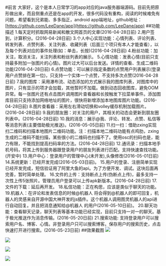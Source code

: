 #前言
	大家好，这个是本人日常学习的app对应的java服务器端源码。目前先把原形做出来，而且侧重点还是在app的开发，很多代码没有重构，阅读的时候难免有问题，希望看到兄弟能、多多指正，android app端地址，github地址： [https://github.com/LeeDane/app](https://github.com/LeeDane/app)
##功能描述
	1.每天定时抓取网易新闻和散文网首页的文章(2016-04-28日前)
	2.用户签到，计算积分。(2016-04-28日前)
	3.个人中心实现功能：心情列表、评论列表、转发列表、点赞列表、关注列表、收藏列表（后面三个项只有本人才能查看），以及每个列表对应的事件处理(如：单击，长按)(2016-04-28日前)
	4.粉丝功能：加关注，取消关注，关注列表和粉丝列表的展示。
	5.心情功能：发表心情(目前只支持最多附加一张图片的心情)。图片过大可以后台发送。详情的查看、生成二维码功能(2016-04-28日前)
	6.点赞功能：可以展示指定条数的点赞用户列表展示(登录用户点赞排在第一位)，只支持一个实体一个点赞，不支持多次点赞(2016-04-28日前)
	7.我的图库：采用瀑布流、动态添加的方式展示我的图库列表，对图库中的图片，只有显示的项才会加载，其他暂时不加载。做到动态回收图库，避免OOM异常。每一张图片还有点击图片调用图片查看器和长按触发下拉菜单事件。添加图库目前只支持添加网络地址的图片，很快将新增添加本地图库图片功能。(2016-04-28日前)
	8.图片查看器：采用左右滑动切换和volley缓存机制加载图片。(2016-04-28日前)
	9.我的朋友圈：对关注的用户，其相关的动态会更新到朋友圈列表中。(2016-04-28日前)
	10.我的消息：展示@我、评论、转发、点赞、私信等等消息列表(主要借助极光推送)。(2016-05-05日前)
	11.扫一扫：借助zxing实现扫二维码和扫描本地图片二维码功能。注：扫描本地二维码功能有点鸡肋，zxing生成的二维码不能扫描，某些很小的二维码也扫描不了。使用osc的扫码也是，能力有限，不能找到提高扫码率的方法。(2016-04-28日前)
	12.通讯录：扫描本地手机号码，将其上传到服务器跟登录用户的朋友列表进行匹配。支持快速查找功能。(开安中)
	13.用户中心：登录用户的管理中心(未开发),头像修改(2016-05-01日前)
	14.系统更新：已经开发完成(2016-05-03日前)。
	15.用户的登录、注册简单实现已经开发完成，短信验证用了阿里大鱼的api。为了方便开发、调试。这块后面再完善，暂时简单处理。
	16.文件的上传：支持断点上传(伪断点上传)，最多支持一次性上传5张照片。管理员用户登录可以上传apk新版本。(2016-04-28日前)
	17.文件的下载：延后再开发。
	18.私信功能：正在构思，应该是类似于聊天的功能。
	19.机器人：在评论和发表信息的时候@机器人 将会得到@机器人的即可回复，机器人的灵感来自开源中国大神开发的js插件。这个机器人调用图灵机器人的api进行自动回复。并且把消息通知给@机器人 的用户(2016-05-10日前)。
	20.聊天功能：查看聊天记录，聊天列表等基本功能已经实现，目前只支持一对一的聊天。基于极光推送作为消息传输。(2016-05-20日前)
	21.搜索功能: 支持登录用户可以搜索用户名、博客、心情。非登录用户只可以搜索博客。保存用户的搜索历史，点击快速打开进行搜索。(2016-05-23日前)
##效果截图
![](http://7xnv8i.com1.z0.glb.clouddn.com/github_app_screenshots1.png)

![](http://7xnv8i.com1.z0.glb.clouddn.com/github_app_screenshots2.jpg)

![](http://7xnv8i.com1.z0.glb.clouddn.com/github_app_screenshots3.png)

![](http://7xnv8i.com1.z0.glb.clouddn.com/github_app_screenshots4.png)



